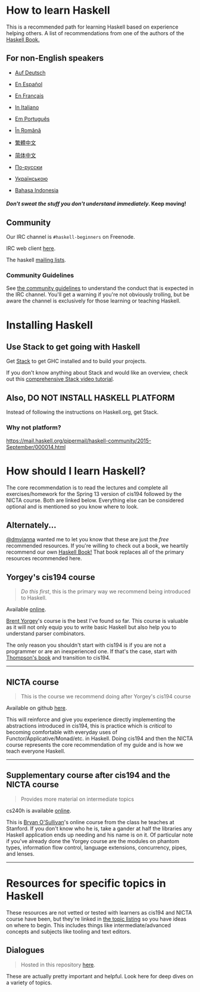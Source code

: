 # How to learn Haskell

This is a recommended path for learning Haskell based on experience helping others. A list of recommendations from one of the authors of the [Haskell Book.](http://haskellbook.com)


## For non-English speakers

* [Auf Deutsch](guide-de.md)

<!-- * [Στην ελληνική](guide-el.md) -->

* [En Español](guide-es.md)

* [En Français](guide-fr.md)

* [In Italiano](guide-it.md)

* [Em Português](guide-pt.md)

* [În Română](guide-ro.md)

* [繁體中文](guide-zh_tw.md)

* [简体中文](guide-zh_CN.md)

* [По-русски](guide-ru.md)

* [Українською](guide-ua.md)

* [Bahasa Indonesia](guide-id.md)

#### *Don't sweat the stuff you don't understand immediately*. Keep moving!

## Community

Our IRC channel is `#haskell-beginners` on Freenode.

IRC web client [here](http://webchat.freenode.net/).

The haskell [mailing lists](https://wiki.haskell.org/Mailing_lists).


### Community Guidelines

See [the community guidelines](coc.md) to understand the conduct that is expected in the IRC channel. You'll get a warning if you're not obviously trolling, but be aware the channel is exclusively for those learning or teaching Haskell.


# Installing Haskell

## Use Stack to get going with Haskell

Get [Stack](http://haskellstack.org) to get GHC installed and to build your projects.

If you don't know anything about Stack and would like an overview, check out this [comprehensive Stack video tutorial](https://www.youtube.com/watch?v=sRonIB8ZStw).


## Also, DO NOT INSTALL HASKELL PLATFORM

Instead of following the instructions on Haskell.org, get Stack.

### Why not platform?

https://mail.haskell.org/pipermail/haskell-community/2015-September/000014.html


# How should I learn Haskell?

The core recommendation is to read the lectures and complete all exercises/homework for the Spring 13 version of cis194 followed by the NICTA course. Both are linked below. Everything else can be considered optional and is mentioned so you know where to look.

## Alternately...

[@dmvianna](https://github.com/dmvianna) wanted me to let you know that these are just the _free_ recommended resources. If you're willing to check out a book, we heartily recommend our own [Haskell Book!](http://haskellbook.com) That book replaces all of the primary resources recommended here.

## Yorgey's cis194 course

> *Do this first*, this is the primary way we recommend being introduced to
> Haskell.

Available [online](http://www.seas.upenn.edu/%7Ecis194/lectures.html).

[Brent Yorgey](https://byorgey.wordpress.com)'s course is the best I've found so
far.  This course is valuable as it will not only equip you to write basic
Haskell but also help you to understand parser combinators.

The only reason you shouldn't start with cis194 is if you are not a programmer
or are an inexperienced one. If that's the case, start with
[Thompson's book](http://www.haskellcraft.com/craft3e/Home.html) and transition
to cis194.

---

## NICTA course

> This is the course we recommend doing after Yorgey's cis194 course

Available on github [here](https://github.com/NICTA/course).

This will reinforce and give you experience directly implementing the
abstractions introduced in cis194, this is practice which is *critical* to
becoming comfortable with everyday uses of Functor/Applicative/Monad/etc. in
Haskell. Doing cis194 and then the NICTA course represents the core
recommendation of my guide and is how we teach everyone Haskell.

---

## Supplementary course after cis194 and the NICTA course

> Provides more material on intermediate topics

cs240h is available [online](http://www.scs.stanford.edu/14sp-cs240h/).

This is [Bryan O'Sullivan](https://github.com/bos)'s online course from the
class he teaches at Stanford. If you don't know who he is, take a gander at half
the libraries any Haskell application ends up needing and his name is on it. Of
particular note if you've already done the Yorgey course are the modules on
phantom types, information flow control, language extensions, concurrency,
pipes, and lenses.

---

# Resources for specific topics in Haskell

These resources are not vetted or tested with learners as cis194 and NICTA course have been, but they're linked in [the topic listing](specific_topics.md) so you have ideas on where to begin. This includes things like intermediate/advanced concepts and subjects like tooling and text editors.


## Dialogues

> Hosted in this repository [here](dialogues.md).

These are actually pretty important and helpful. Look here for deep dives on a
variety of topics.

